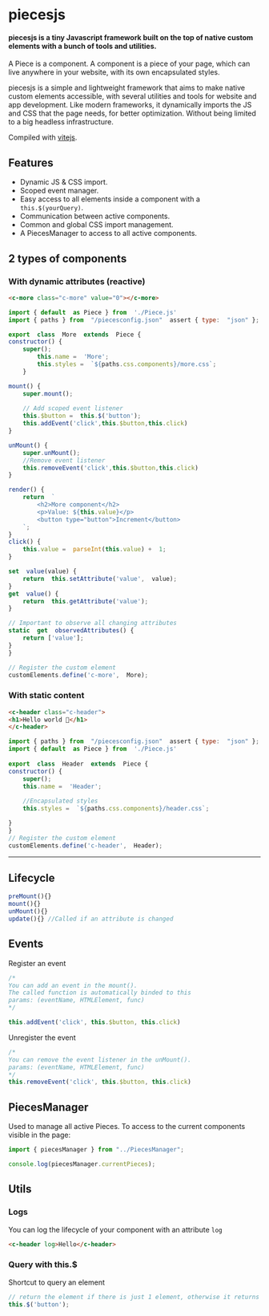 
# piecesjs

#### piecesjs is a tiny Javascript framework built on the top of native custom elements with a bunch of tools and utilities.

A Piece is a component. A component is a piece of your page, which can live anywhere in your website, with its own encapsulated styles.

piecesjs is a simple and lightweight framework that aims to make native custom elements accessible, with several utilities and tools for website and app development.
Like modern frameworks, it dynamically imports the JS and CSS that the page needs, for better optimization. Without being limited to a big headless infrastructure.

Compiled with [vitejs](https://vitejs.dev/).


## Features

- Dynamic JS & CSS import.
- Scoped event manager.
- Easy access to all elements inside a component with a `this.$(yourQuery)`.
- Communication between active components.
- Common and global CSS import management.
- A PiecesManager to access to all active components.

## 2 types of components

### With dynamic attributes (reactive)
```html
<c-more class="c-more" value="0"></c-more>
```

```js
import { default  as Piece } from  './Piece.js'
import { paths } from  "/piecesconfig.json"  assert { type:  "json" };

export  class  More  extends  Piece {
constructor() {
	super();
		this.name =  'More';
		this.styles =  `${paths.css.components}/more.css`;
	}

mount() {
	super.mount();	
	
	// Add scoped event listener
	this.$button =  this.$('button');
	this.addEvent('click',this.$button,this.click)
}

unMount() {
	super.unMount();
	//Remove event listener
	this.removeEvent('click',this.$button,this.click)
}

render() {
	return  `
		<h2>More component</h2>
		<p>Value: ${this.value}</p>
		<button type="button">Increment</button>
	`;
}
click() {
	this.value =  parseInt(this.value) +  1;
}

set  value(value) {
	return  this.setAttribute('value',  value);
}
get  value() {
	return  this.getAttribute('value');
}

// Important to observe all changing attributes
static  get  observedAttributes() {
	return ['value'];
}
}

// Register the custom element
customElements.define('c-more',  More);
```

### With static content

```html
<c-header class="c-header">
<h1>Hello world 🫶</h1>
</c-header>
```
 
```js
import { paths } from  "/piecesconfig.json"  assert { type:  "json" };
import { default  as Piece } from  './Piece.js'
  
export  class  Header  extends  Piece {
constructor() {
	super();
	this.name =  'Header';
	
	//Encapsulated styles
	this.styles =  `${paths.css.components}/header.css`;

}
}
// Register the custom element
customElements.define('c-header',  Header);
```
---
## Lifecycle
```js
preMount(){}
mount(){}
unMount(){}
update(){} //Called if an attribute is changed
```

## Events
Register an event
```js
/* 
You can add an event in the mount(). 
The called function is automatically binded to this
params: (eventName, HTMLElement, func)
*/

this.addEvent('click', this.$button, this.click)
```
Unregister the event
```js
/* 
You can remove the event listener in the unMount(). 
params: (eventName, HTMLElement, func)
*/
this.removeEvent('click', this.$button, this.click)
```

## PiecesManager
Used to manage all active Pieces. 
To access to the current components visible in the page:
```js
import { piecesManager } from "../PiecesManager";

console.log(piecesManager.currentPieces);
```

## Utils

### Logs
You can log the lifecycle of your component with an attribute `log`

```html
<c-header log>Hello</c-header>
```

### Query with this.$
Shortcut to query an element
```js
// return the element if there is just 1 element, otherwise it returns an array of elements
this.$('button'); 
```